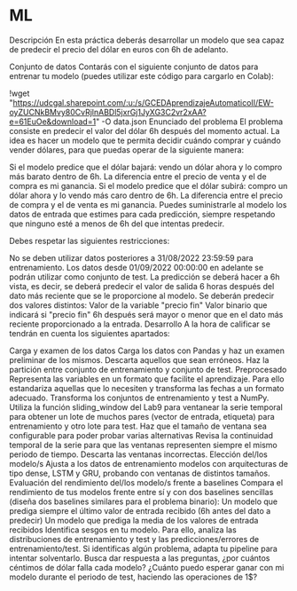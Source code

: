 # ML
Descripción
En esta práctica deberás desarrollar un modelo que sea capaz de predecir el precio del dólar en euros con 6h de adelanto.

Conjunto de datos
Contarás con el siguiente conjunto de datos para entrenar tu modelo (puedes utilizar este código para cargarlo en Colab):

!wget "https://udcgal.sharepoint.com/:u:/s/GCEDAprendizajeAutomaticoII/EW-oyZUCNkBMvy80CvRjlnABDl5jxrGj1JyXG3C2vr2xAA?e=61EuOe&download=1" -O data.json
Enunciado del problema
El problema consiste en predecir el valor del dólar 6h después del momento actual. La idea es hacer un modelo que te permita decidir cuándo comprar y cuándo vender dólares, para que puedas operar de la siguiente manera:

Si el modelo predice que el dólar bajará: vendo un dólar ahora y lo compro más barato dentro de 6h. La diferencia entre el precio de venta y el de compra es mi ganancia.
Si el modelo predice que el dólar subirá: compro un dólar ahora y lo vendo más caro dentro de 6h. La diferencia entre el precio de compra y el de venta es mi ganancia.
Puedes suministrarle al modelo los datos de entrada que estimes para cada predicción, siempre respetando que ninguno esté a menos de 6h del que intentas predecir.

Debes respetar las siguientes restricciones:

No se deben utilizar datos posteriores a 31/08/2022 23:59:59 para entrenamiento. Los datos desde 01/09/2022 00:00:00 en adelante se podrán utilizar como conjunto de test.
La predicción se deberá hacer a 6h vista, es decir, se deberá predecir el valor de salida 6 horas después del dato más reciente que se le proporcione al modelo. Se deberán predecir dos valores distintos:
Valor de la variable "precio fin"
Valor binario que indicará si "precio fin" 6h después será mayor o menor que en el dato más reciente proporcionado a la entrada.
Desarrollo
A la hora de calificar se tendrán en cuenta los siguientes apartados:

Carga y examen de los datos
Carga los datos con Pandas y haz un examen preliminar de los mismos. Descarta aquellos que sean erróneos.
Haz la partición entre conjunto de entrenamiento y conjunto de test.
Preprocesado
Representa las variables en un formato que facilite el aprendizaje. Para ello estandariza aquellas que lo necesiten y transforma las fechas a un formato adecuado.
Transforma los conjuntos de entrenamiento y test a NumPy.
Utiliza la función sliding_window del Lab9 para ventanear la serie temporal para obtener un lote de muchos pares (vector de entrada, etiqueta) para entrenamiento y otro lote para test.
Haz que el tamaño de ventana sea configurable para poder probar varias alternativas
Revisa la continuidad temporal de la serie para que las ventanas representen siempre el mismo periodo de tiempo. Descarta las ventanas incorrectas.
Elección del/los modelo/s
Ajusta a los datos de entrenamiento modelos con arquitecturas de tipo dense, LSTM y GRU, probando con ventanas de distintos tamaños.
Evaluación del rendimiento del/los modelo/s frente a baselines
Compara el rendimiento de tus modelos frente entre sí y con dos baselines sencillas (diseña dos baselines similares para el problema binario):
Un modelo que prediga siempre el último valor de entrada recibido (6h antes del dato a predecir)
Un modelo que prediga la media de los valores de entrada recibidos
Identifica sesgos en tu modelo. Para ello, analiza las distribuciones de entrenamiento y test y las predicciones/errores de entrenamiento/test. Si identificas algún problema, adapta tu pipeline para intentar solventarlo.
Busca dar respuesta a las preguntas, ¿por cuántos céntimos de dólar falla cada modelo? ¿Cuánto puedo esperar ganar con mi modelo durante el periodo de test, haciendo las operaciones de 1$?
